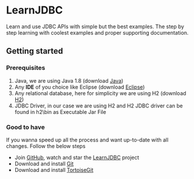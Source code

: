 # LearnJDBC
Learn and use JDBC APIs with simple but the best examples. The step by step learning with coolest examples and proper supporting documentation.

## Getting started

### Prerequisites
1. Java, we are using Java 1.8 (download [Java](http://www.oracle.com/technetwork/java/javase/downloads/jdk8-downloads-2133151.html))
2. Any **IDE** of you choice like Eclipse (download [Eclipse](http://www.eclipse.org/downloads/packages/eclipse-ide-java-ee-developers/neon1a))
3. Any relational database, here for simplicity we are using H2 (download [H2](http://www.h2database.com/html/download.html))
4. JDBC Driver, in our case we are using H2 and H2 JDBC driver can be found in h2\bin as Executable Jar File

### Good to have
If you wanna speed up all the process and want up-to-date with all changes. Follow the below steps
* Join [GitHub](https://github.com/join), watch and star the [LearnJDBC](https://github.com/AtulDwivedi/LearnJDBC) project  
* Download and install [Git](https://git-scm.com/downloads)
* Download and install [TortoiseGit](https://tortoisegit.org/download/)


